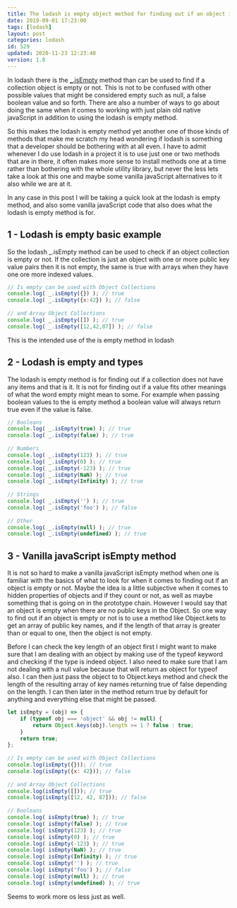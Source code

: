 ```yaml
---
title: The lodash is empty object method for finding out if an object is empty or not
date: 2019-09-01 17:23:00
tags: [lodash]
layout: post
categories: lodash
id: 529
updated: 2020-11-23 12:23:40
version: 1.8
---
```


In lodash there is the [\_.isEmpty](https://lodash.com/docs/4.17.15#isEmpty) method than can be used to find if a collection object is empty or not. This is not to be confused with other possible values that might be considered empty such as null, a false boolean value and so forth. There are also a number of ways to go about doing the same when it comes to working with just plain old native javaScript in addition to using the lodash is empty method. 

So this makes the lodash is empty method yet another one of those kinds of methods that make me scratch my head wondering if lodash is something that a developer should be bothering with at all even. I have to admit whenever I do use lodash in a project it is to use just one or two methods that are in there, it often makes more sense to install methods one at a time rather than bothering with the whole utility library, but never the less lets take a look at this one and maybe some vanilla javaScript alternatives to it also while we are at it.

In any case in this post I will be taking a quick look at the lodash is empty method, and also some vanilla javaScript code that also does what the lodash is empty method is for.

<!-- more -->

## 1 - Lodash is empty basic example

So the lodash \_.isEmpty method can be used to check if an object collection is empty or not. If the collection is just an object with one or more public key value pairs then it is not empty, the same is true with arrays when they have one ore more indexed values.

```js
// Is empty can be used with Object Collections
console.log( _.isEmpty({}) ); // true
console.log( _.isEmpty({x:42}) ); // false
 
// and Array Object Collections
console.log( _.isEmpty([]) ); // true
console.log( _.isEmpty([12,42,87]) ); // false
```

This is the intended use of the is empty method in lodash

## 2 - Lodash is empty and types

The lodash is empty method is for finding out if a collection does not have any items and that is it. It is not for finding out if a value fits other meanings of what the word empty might mean to some. For example when passing boolean values to the is empty method a boolean value will always return true even if the value is false.

```js
// Booleans
console.log( _.isEmpty(true) ); // true
console.log( _.isEmpty(false) ); // true
 
// Numbers
console.log( _.isEmpty(123) ); // true
console.log( _.isEmpty(0) ); // true
console.log( _.isEmpty(-123) ); // true
console.log( _.isEmpty(NaN) ); // true
console.log( _.isEmpty(Infinity) ); // true
 
// Strings
console.log( _.isEmpty('') ); // true
console.log( _.isEmpty('foo') ); // false
 
// Other
console.log( _.isEmpty(null) ); // true
console.log( _.isEmpty(undefined) ); // true
```

## 3 - Vanilla javaScript isEmpty method

It is not so hard to make a vanilla javaScript isEmpty method when one is familiar with the basics of what to look for when it comes to finding out if an object is empty or not. Maybe the idea is a little subjective when it comes to hidden properties of objects and if they count or not, as well as maybe something that is going on in the prototype chain. However I would say that an object is empty when there are no public keys in the Object. So one way to find out if an object is empty or not is to use a method like Object.kets to get an array of public key names, and if the length of that array is greater than or equal to one, then the object is not empty.

Before I can check the key length of an object first I might want to make sure that I am dealing with an object by making use of the typeof keyword and checking if the type is indeed object. I also need to make sure that I am not dealing with a null value because that will return as object for typeof also. I can then just pass the object to to Object.keys method and check the length of the resulting array of key names returning true of false depending on the length. I can then later in the method return true by default for anything and everything else that might be passed.

```js
let isEmpty = (obj) => {
    if (typeof obj === 'object' && obj != null) {
        return Object.keys(obj).length >= 1 ? false : true;
    }
    return true;
};
 
// Is empty can be used with Object Collections
console.log(isEmpty({})); // true
console.log(isEmpty({x: 42})); // false
 
// and Array Object Collections
console.log(isEmpty([])); // true
console.log(isEmpty([12, 42, 87])); // false
 
// Booleans
console.log( isEmpty(true) ); // true
console.log( isEmpty(false) ); // true
console.log( isEmpty(123) ); // true
console.log( isEmpty(0) ); // true
console.log( isEmpty(-123) ); // true
console.log( isEmpty(NaN) ); // true
console.log( isEmpty(Infinity) ); // true
console.log( isEmpty('') ); // true
console.log( isEmpty('foo') ); // false
console.log( isEmpty(null) ); // true
console.log( isEmpty(undefined) ); // true
```

Seems to work more os less just as well.